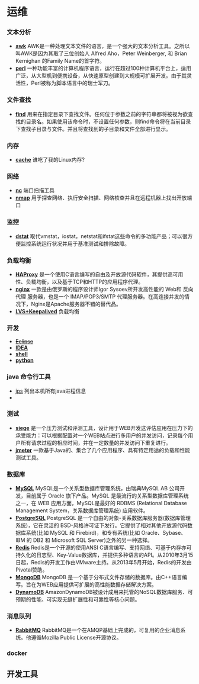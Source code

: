 # 运维


### 文本分析
* [__awk__](awk.md) AWK是一种处理文本文件的语言，是一个强大的文本分析工具。之所以叫AWK是因为其取了三位创始人 Alfred Aho，Peter Weinberger, 和 Brian Kernighan 的Family Name的首字符。
* [__perl__]() 一种功能丰富的计算机程序语言，运行在超过100种计算机平台上，适用广泛，从大型机到便携设备，从快速原型创建到大规模可扩展开发。由于其灵活性，Perl被称为脚本语言中的瑞士军刀。

### 文件查找
* [__find__](find.md) 用来在指定目录下查找文件。任何位于参数之前的字符串都将被视为欲查找的目录名。如果使用该命令时，不设置任何参数，则find命令将在当前目录下查找子目录与文件。并且将查找到的子目录和文件全部进行显示。

### 内存
* [__cache__](cache.md) 谁吃了我的Linux内存?

### 网络
* [__nc__](nc.md) 端口扫描工具
* [__nmap__](nmap.md) 用于探查网络、执行安全扫描、网络核查并且在远程机器上找出开放端口

### 监控
* [__dstat__](dstat.md) 取代vmstat，iostat，netstat和ifstat这些命令的多功能产品；可以很方便监控系统运行状况并用于基准测试和排除故障。

### 负载均衡
* [__HAProxy__](haproxy.md) 是一个使用C语言编写的自由及开放源代码软件，其提供高可用性、负载均衡，以及基于TCP和HTTP的应用程序代理。
* [__nginx__](nginx.md) 一款是由俄罗斯的程序设计师Igor Sysoev所开发高性能的 Web和 反向代理 服务器，也是一个 IMAP/POP3/SMTP 代理服务器。在高连接并发的情况下，Nginx是Apache服务器不错的替代品。
* [__LVS+Keepalived__]() 负载均衡

### 开发
* [~~Eclipse~~]() 
* [__IDEA__]()
* [__shell__]()
* [__python__]()

### java 命令行工具
* [jps](jps.md) 列出本机所有java进程信息 
* []()

### 测试
* [__siege__](siege.md) 是一个压力测试和评测工具，设计用于WEB开发这评估应用在压力下的承受能力：可以根据配置对一个WEB站点进行多用户的并发访问，记录每个用户所有请求过程的相应时间，并在一定数量的并发访问下重复进行。
* [__jmeter__](jmeter.md) 一款基于Java的、集合了几个应用程序、具有特定用途的负载和性能测试工具。

### 数据库
* [__MySQL__](mysql.md) MySQL是一个关系型数据库管理系统，由瑞典MySQL AB 公司开发，目前属于 Oracle 旗下产品。MySQL 是最流行的关系型数据库管理系统之一，在 WEB 应用方面，MySQL是最好的 RDBMS (Relational Database Management System，关系数据库管理系统) 应用软件。
* [__PostgreSQL__](postgresql.md) PostgreSQL 是一个自由的对象-关系数据库服务器(数据库管理系统)，它在灵活的 BSD-风格许可证下发行。它提供了相对其他开放源代码数据库系统(比如 MySQL 和 Firebird)，和专有系统(比如 Oracle、Sybase、IBM 的 DB2 和 Microsoft SQL Server)之外的另一种选择。
* [__Redis__](redis.md) Redis是一个开源的使用ANSI C语言编写、支持网络、可基于内存亦可持久化的日志型、Key-Value数据库，并提供多种语言的API。从2010年3月15日起，Redis的开发工作由VMware主持。从2013年5月开始，Redis的开发由Pivotal赞助。
* [__MongoDB__](mongodb.md) MongoDB 是一个基于分布式文件存储的数据库。由C++语言编写。旨在为WEB应用提供可扩展的高性能数据存储解决方案。
* [__DynamoDB__](dynamodb.md) AmazonDynamoDB被设计成用来托管的NoSQL数据库服务、可预期的性能、可实现无缝扩展性和可靠性等核心问题。

### 消息队列
* [__RabbitMQ__]() RabbitMQ是一个在AMQP基础上完成的，可复用的企业消息系统。他遵循Mozilla Public License开源协议。

### docker

## 开发工具